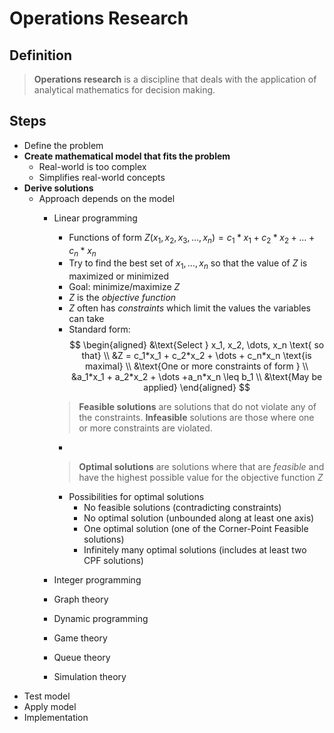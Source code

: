 Operations Research
================
## Definition
> **Operations research** is a discipline that deals with the application of analytical mathematics for decision making.

## Steps
* Define the problem
* **Create mathematical model that fits the problem**
	* Real-world is too complex
	* Simplifies real-world concepts
* **Derive solutions**
	* Approach depends on the model
		* Linear programming
			* Functions of form $Z(x_1,x_2,x_3, \dots, x_n) = c_1*x_1 + c_2*x_2 + \dots + c_n*x_n$
			* Try to find the best set of $x_1, \dots, x_n$ so that the value of $Z$ is maximized or minimized
			* Goal: minimize/maximize $Z$
			* $Z$ is the *objective function*
			* $Z$ often has *constraints* which limit the values the variables can take
			* Standard form:
$$
\begin{aligned}
&\text{Select } x_1, x_2, \dots, x_n \text{ so that} \\
&Z = c_1*x_1 + c_2*x_2 + \dots + c_n*x_n \text{is maximal} \\
&\text{One or more constraints of form } \\
&a_1*x_1 + a_2*x_2 + \dots +a_n*x_n \leq b_1 \\
&\text{May be applied}
\end{aligned}
$$
			> **Feasible solutions** are solutions that do not violate any of the constraints. **Infeasible** solutions are those where one or more constraints are violated.
 
			 * &nbsp;
 
			> **Optimal solutions** are solutions where that are *feasible* and have the highest possible value for the objective function $Z$
			
			* Possibilities for optimal solutions
				* No feasible solutions (contradicting constraints)
				* No optimal solution (unbounded along at least one axis)
				* One optimal solution (one of the Corner-Point Feasible solutions)
				* Infinitely many optimal solutions (includes at least two CPF solutions)
		* Integer programming
		* Graph theory
		* Dynamic programming
		* Game theory
		* Queue theory
		* Simulation theory
* Test model
* Apply model
* Implementation

